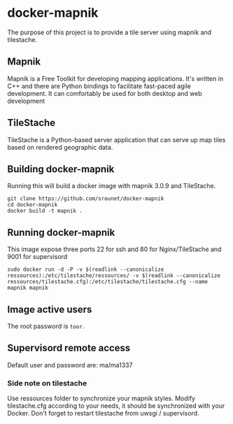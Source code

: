 docker-mapnik
===================

The purpose of this project is to provide a tile server using mapnik and tilestache.

## Mapnik

Mapnik is a Free Toolkit for developing mapping applications. It's written in C++ and there are Python bindings to facilitate fast-paced agile development. It can comfortably be used for both desktop and web development

## TileStache

TileStache is a Python-based server application that can serve up map tiles based on rendered geographic data.

## Building docker-mapnik

Running this will build a docker image with mapnik 3.0.9 and TileStache.

    git clone https://github.com/srounet/docker-mapnik
    cd docker-mapnik
    docker build -t mapnik .


## Running docker-mapnik

This image expose three ports 22 for ssh and 80 for Nginx/TileStache and 9001 for supervisord

    sudo docker run -d -P -v $(readlink --canonicalize ressources):/etc/tilestache/ressources/ -v $(readlink --canonicalize ressources/tilestache.cfg):/etc/tilestache/tilestache.cfg --name mapnik mapnik

## Image active users

The root password is `toor`.

## Supervisord remote access

Default user and password are: ma/ma1337

### Side note on tilestache

Use ressources folder to synchronize your mapnik styles.
Modify tilestache.cfg according to your needs, it should be synchronized with your Docker.
Don't forget to restart tilestache from uwsgi / supervisord.
